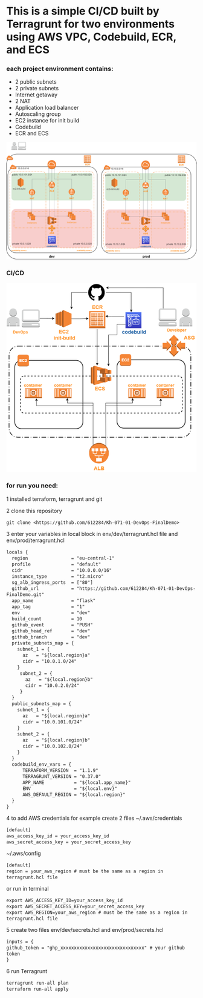 # This is a simple CI/CD built by Terragrunt for two environments using AWS VPC, Codebuild, ECR, and ECS  

### each project environment contains:

- 2 public subnets
- 2 private subnets
- Internet getaway
- 2 NAT
- Application load balancer
- Autoscaling group
- EC2 instance for init build
- Codebuild
- ECR and ECS

![](img/1.png)

### CI/CD

![](img/2.png)

### for run you need:

1 installed terraform, terragrunt and git

2 clone this repository
```
git clone <https://github.com/612284/Kh-071-01-DevOps-FinalDemo>
```
3 enter your variables in local block in env/dev/terragrunt.hcl file and env/prod/terragrunt.hcl
```
locals {
  region                = "eu-central-1"
  profile               = "default"
  cidr                  = "10.0.0.0/16"
  instance_type         = "t2.micro"
  sg_alb_ingress_ports  = ["80"]
  github_url            = "https://github.com/612284/Kh-071-01-DevOps-FinalDemo.git"
  app_name              = "flask"
  app_tag               = "1"
  env                   = "dev"
  build_count           = 10
  github_event          = "PUSH"
  github_head_ref       = "dev"
  github_branch         = "dev"
  private_subnets_map = {
    subnet_1 = {
      az   = "${local.region}a"
      cidr = "10.0.1.0/24"
    }
     subnet_2 = {
       az   = "${local.region}b"
       cidr = "10.0.2.0/24"
     }
  }
  public_subnets_map = {
    subnet_1 = {
      az   = "${local.region}a"
      cidr = "10.0.101.0/24"
    }
    subnet_2 = {
      az   = "${local.region}b"
      cidr = "10.0.102.0/24"
    }
  }
  codebuild_env_vars = {
      TERRAFORM_VERSION  = "1.1.9"
      TERRAGRUNT_VERSION = "0.37.0"
      APP_NAME           = "${local.app_name}"
      ENV                = "${local.env}"
      AWS_DEFAULT_REGION = "${local.region}"
  }
}
```
4 to add AWS credentials for example create 2 files
~/.aws/credentials
```
[default]
aws_access_key_id = your_access_key_id
aws_secret_access_key = your_secret_access_key
```
~/.aws/config
```
[default]
region = your_aws_region # must be the same as a region in  terragrunt.hcl file
```
or run in terminal
```
export AWS_ACCESS_KEY_ID=your_access_key_id
export AWS_SECRET_ACCESS_KEY=your_secret_access_key
export AWS_REGION=your_aws_region # must be the same as a region in  terragrunt.hcl file
```
5 create two files env/dev/secrets.hcl and env/prod/secrets.hcl
```
inputs = {
github_token = "ghp_xxxxxxxxxxxxxxxxxxxxxxxxxxxxxxx" # your github token
}
```

6 run Terragrunt
```
terragrunt run-all plan
terraform run-all apply
```
